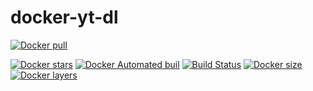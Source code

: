 # docker-yt-dl
[![Docker pull](https://img.shields.io/docker/pulls/nouchka/yt-dl)](https://hub.docker.com/r/nouchka/yt-dl/)

[![Docker stars](https://img.shields.io/docker/stars/nouchka/yt-dl)](https://hub.docker.com/r/nouchka/yt-dl/)
[![Docker Automated buil](https://img.shields.io/docker/automated/nouchka/yt-dl.svg)](https://hub.docker.com/r/nouchka/yt-dl/)
[![Build Status](https://img.shields.io/travis/nouchka/docker-yt-dl/master)](https://travis-ci.org/nouchka/docker-yt-dl)
[![Docker size](https://img.shields.io/docker/image-size/nouchka/yt-dl/latest)](https://hub.docker.com/r/nouchka/yt-dl/)
[![Docker layers](https://img.shields.io/microbadger/layers/nouchka/yt-dl/latest)](https://hub.docker.com/r/nouchka/yt-dl/)

